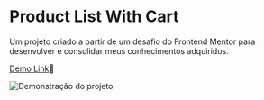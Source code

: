 # Product List With Cart

Um projeto criado a partir de um desafio do Frontend Mentor para desenvolver e consolidar meus conhecimentos adquiridos.

[Demo Link](https://bluciocastro.github.io/ProductListWithCart/)🔗


![Demonstração do projeto](assets/images/plwc-gif.gif)


